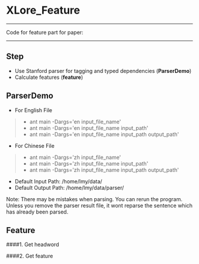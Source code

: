 # XLore_Feature

------

Code for feature part for paper:
** **

## Step 
 * Use Stanford parser for tagging and typed dependencies (**ParserDemo**)
 * Calculate features (**feature**)

ParserDemo
------
* For English File
>* ant main -Dargs='en input_file_name'
>* ant main -Dargs='en input_file_name input_path'
>* ant main -Dargs='en input_file_name input_path output_path'

* For Chinese File
>* ant main -Dargs='zh input_file_name'
>* ant main -Dargs='zh input_file_name input_path'
>* ant main -Dargs='zh input_file_name input_path output_path'

* Default Input Path: /home/lmy/data/
* Default Output Path: /home/lmy/data/parser/

Note:
There may be mistakes when parsing. You can rerun the program. Unless you remove the parser result file, it wont reparse the sentence which has already been parsed.

Feature 
------
####1. Get headword

####2. Get feature

